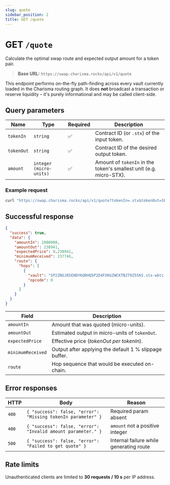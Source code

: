 ```yaml
---
slug: quote
sidebar_position: 2
title: GET /quote
---
```


# GET `/quote`

Calculate the optimal swap route and expected output amount for a token pair.

> **Base URL:** `https://swap.charisma.rocks/api/v1/quote`

This endpoint performs on-the-fly path-finding across every vault currently loaded in the Charisma routing graph. It does **not** broadcast a transaction or reserve liquidity – it's purely informational and may be called client-side.

## Query parameters

| Name | Type | Required | Description |
| ---- | ---- | -------- | ----------- |
| `tokenIn` | `string` | ✅ | Contract ID (or `.stx`) of the input token. |
| `tokenOut` | `string` | ✅ | Contract ID of the desired output token. |
| `amount` | `integer (micro-units)` | ✅ | Amount of `tokenIn` in the token's smallest unit (e.g. micro-STX). |

### Example request

```bash
curl "https://swap.charisma.rocks/api/v1/quote?tokenIn=.stx&tokenOut=SP2ZNGJ85ENDY6QRHQ5P2D4FXKGZWCKTB2T0Z55KS.charisma-token&amount=1000000"
```

## Successful response

```json showLineNumbers
{
  "success": true,
  "data": {
    "amountIn": 1000000,
    "amountOut": 238941,
    "expectedPrice": 0.238941,
    "minimumReceived": 237746,
    "route": {
      "hops": [
        {
          "vault": "SP2ZNGJ85ENDY6QRHQ5P2D4FXKGZWCKTB2T0Z55KS.stx-wbtc-vault",
          "opcode": 0
        }
      ]
    }
  }
}
```

| Field | Description |
| ----- | ----------- |
| `amountIn` | Amount that was quoted (micro-units). |
| `amountOut` | Estimated output in micro-units of `tokenOut`. |
| `expectedPrice` | Effective price (_tokenOut per tokenIn_). |
| `minimumReceived` | Output after applying the default 1 % slippage buffer. |
| `route` | Hop sequence that would be executed on-chain. |

## Error responses

| HTTP | Body | Reason |
| ---- | ---- | ------ |
| `400` | `{ "success": false, "error": "Missing tokenIn parameter" }` | Required param absent |
| `400` | `{ "success": false, "error": "Invalid amount parameter." }` | `amount` not a positive integer |
| `500` | `{ "success": false, "error": "Failed to get quote" }` | Internal failure while generating route |

## Rate limits

Unauthenticated clients are limited to **30 requests / 10 s** per IP address.